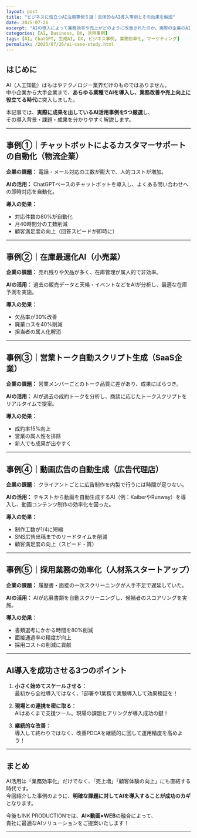 ```yaml
---
layout: post
title: "ビジネスに役立つAI活用事例５選｜具体的なAI導入事例とその効果を解説"
date: 2025-07-26
excerpt: "AIの導入によって業務効率や売上がどのように改善されたのか。実際の企業のAI活用事例を5つ厳選して紹介し、導入効果や活用のポイントを詳しく解説します。"
categories: [AI, Business, DX, 活用事例]
tags: [AI, ChatGPT, 生成AI, DX, ビジネス事例, 業務効率化, マーケティング]
permalink: /2025/07/26/ai-case-study.html
---
```


## はじめに

AI（人工知能）はもはやテクノロジー業界だけのものではありません。  
中小企業から大手企業まで、**あらゆる業種でAIを導入し、業務改善や売上向上に役立てる時代**に突入しました。

本記事では、**実際に成果を出しているAI活用事例を5つ厳選**し、  
その導入背景・課題・成果を分かりやすく解説します。

---

## 事例①｜チャットボットによるカスタマーサポートの自動化（物流企業）

**企業の課題：** 電話・メール対応の工数が膨大で、人的コストが増加。

**AIの活用：** ChatGPTベースのチャットボットを導入し、よくある問い合わせへの即時対応を自動化。

**導入の効果：**

- 対応件数の80%が自動化
- 月40時間分の工数削減
- 顧客満足度の向上（回答スピードが即時に）

---

## 事例②｜在庫最適化AI（小売業）

**企業の課題：** 売れ残りや欠品が多く、在庫管理が属人的で非効率。

**AIの活用：** 過去の販売データと天候・イベントなどをAIが分析し、最適な在庫予測を実施。

**導入の効果：**

- 欠品率が30%改善
- 廃棄ロスを40%削減
- 担当者の属人化解消

---

## 事例③｜営業トーク自動スクリプト生成（SaaS企業）

**企業の課題：** 営業メンバーごとのトーク品質に差があり、成果にばらつき。

**AIの活用：** AIが過去の成約トークを分析し、商談に応じたトークスクリプトをリアルタイムで提案。

**導入の効果：**

- 成約率15%向上
- 営業の属人性を排除
- 新人でも成果が出やすく

---

## 事例④｜動画広告の自動生成（広告代理店）

**企業の課題：** クライアントごとに広告制作を内製で行うには時間が足りない。

**AIの活用：** テキストから動画を自動生成するAI（例：KaiberやRunway）を導入し、動画コンテンツ制作の効率化を図った。

**導入の効果：**

- 制作工数が1/4に短縮
- SNS広告出稿までのリードタイムを削減
- 顧客満足度の向上（スピード・質）

---

## 事例⑤｜採用業務の効率化（人材系スタートアップ）

**企業の課題：** 履歴書・面接の一次スクリーニングが人手不足で遅延していた。

**AIの活用：** AIが応募書類を自動スクリーニングし、候補者のスコアリングを実施。

**導入の効果：**

- 書類選考にかかる時間を80%削減
- 面接通過率の精度が向上
- 採用コストの削減に貢献

---

## AI導入を成功させる3つのポイント

1. **小さく始めてスケールさせる：**  
   最初から全社導入ではなく、1部署や1業務で実験導入して効果検証を！

2. **現場との連携を密に取る：**  
   AIはあくまで支援ツール。現場の課題ヒアリングが導入成功の鍵！

3. **継続的な改善：**  
   導入して終わりではなく、改善PDCAを継続的に回して運用精度を高めよう！

---

## まとめ

AI活用は「業務効率化」だけでなく、「売上増」「顧客体験の向上」にも直結する時代です。  
今回紹介した事例のように、**明確な課題に対してAIを導入することが成功のカギ**となります。

今後もINK PRODUCTIONでは、**AI×動画×WEB**の融合によって、  
貴社に最適なAIソリューションをご提案いたします！

---
